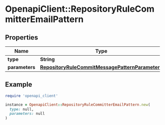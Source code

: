 # OpenapiClient::RepositoryRuleCommitterEmailPattern

## Properties

| Name | Type | Description | Notes |
| ---- | ---- | ----------- | ----- |
| **type** | **String** |  |  |
| **parameters** | [**RepositoryRuleCommitMessagePatternParameters**](RepositoryRuleCommitMessagePatternParameters.md) |  | [optional] |

## Example

```ruby
require 'openapi_client'

instance = OpenapiClient::RepositoryRuleCommitterEmailPattern.new(
  type: null,
  parameters: null
)
```

